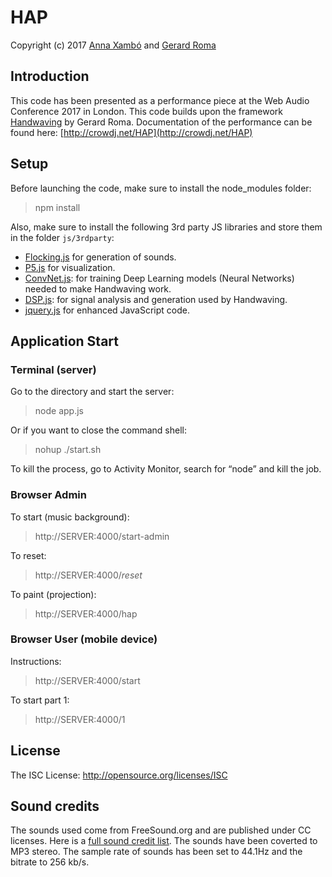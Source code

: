 # HAP

Copyright (c) 2017 [Anna Xambó](anna.xambo@gatech.edu) and [Gerard Roma](gerard.roma@gatech.edu)

## Introduction

This code has been presented as a performance piece at the Web Audio Conference 2017 in London. This code builds upon the framework [Handwaving](https://github.com/g-roma/handwaving) by Gerard Roma. Documentation of the performance can be found here: [http://crowdj.net/HAP](http://crowdj.net/HAP)

## Setup

Before launching the code, make sure to install the node_modules folder:

> npm install

Also, make sure to install the following 3rd party JS libraries and store them in the folder `js/3rdparty`:

- [Flocking.js](http://flockingjs.org/) for generation of sounds.
- [P5.js](https://p5js.org/) for visualization.
- [ConvNet.js](http://cs.stanford.edu/people/karpathy/convnetjs/): for training Deep Learning models (Neural Networks) needed to make Handwaving work.
- [DSP.js](https://github.com/corbanbrook/dsp.js/): for signal analysis and generation used by Handwaving.
- [jquery.js](https://jquery.com/) for enhanced JavaScript code.


## Application Start

### Terminal (server)

Go to the directory and start the server:

> node app.js

Or if you want to close the command shell:

> nohup ./start.sh

To kill the process, go to Activity Monitor, search for “node” and kill the job.

### Browser Admin

To start (music background):

> http://SERVER:4000/start-admin

To reset:

> http://SERVER:4000/_reset_

To paint (projection): 

> http://SERVER:4000/hap

### Browser User (mobile device)

Instructions: 

> http://SERVER:4000/start

To start part 1:

> http://SERVER:4000/1


## License

The ISC License: http://opensource.org/licenses/ISC


## Sound credits

The sounds used come from FreeSound.org and are published under CC licenses. Here is a [full sound credit list](sound_credits_WAC17.md). The sounds have been coverted to MP3 stereo. The sample rate of sounds has been set to 44.1Hz and the bitrate to 256 kb/s.

